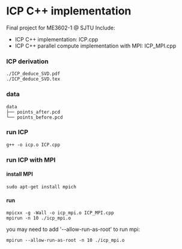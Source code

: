 # ICP C++ implementation
Final project for ME3602-1 @ SJTU
Include:
- ICP C++ implementation: ICP.cpp
- ICP C++ parallel compute implementation with MPI: ICP_MPI.cpp

### ICP derivation
```
./ICP_deduce_SVD.pdf
./ICP_deduce_SVD.tex
```

### data
```
data
├── points_after.pcd
└── points_before.pcd
```

### run ICP
```shell
g++ -o icp.o ICP.cpp
```

### run ICP with MPI

#### install MPI
```shell    
sudo apt-get install mpich
```
#### run
```shell
mpicxx -g -Wall -o icp_mpi.o ICP_MPI.cpp
mpirun -n 10 ./icp_mpi.o
```
you may need to add '--allow-run-as-root' to run mpi:
```shell
mpirun --allow-run-as-root -n 10 ./icp_mpi.o
```